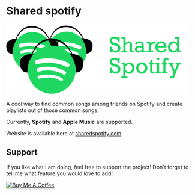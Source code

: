 # Shared spotify

![logo](frontend/public/logo.png)

A cool way to find common songs among friends on Spotify and create playlists out of those common songs.

Currently, **Spotify** and **Apple Music** are supported.

Website is available here at [sharedspotify.com](sharedspotify.com).

## Support

If you like what I am doing, feel free to support the project! Don't forget to tell me what feature you would 
love to add! 

<a href="https://www.buymeacoffee.com/paulvidal" target="_blank"><img src="https://www.buymeacoffee.com/assets/img/custom_images/orange_img.png" alt="Buy Me A Coffee" style="height: 60px !important;width: 200px !important;box-shadow: 0px 3px 2px 0px rgba(190, 190, 190, 0.5) !important;-webkit-box-shadow: 0px 3px 2px 0px rgba(190, 190, 190, 0.5) !important;" ></a>
